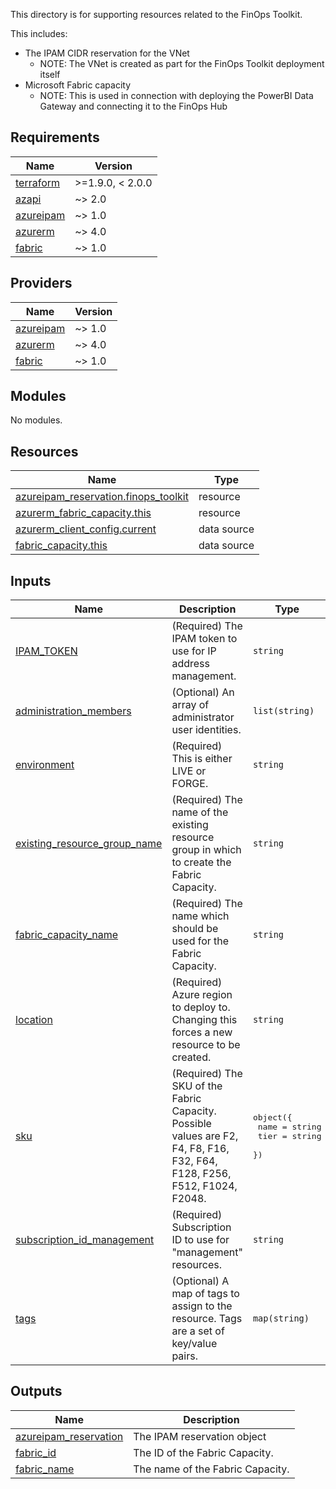 This directory is for supporting resources related to the FinOps Toolkit.

This includes:
- The IPAM CIDR reservation for the VNet
  - NOTE: The VNet is created as part for the FinOps Toolkit deployment itself
- Microsoft Fabric capacity
  - NOTE: This is used in connection with deploying the PowerBI Data Gateway and connecting it to the FinOps Hub

<!-- BEGIN_TF_DOCS -->
## Requirements

| Name | Version |
|------|---------|
| <a name="requirement_terraform"></a> [terraform](#requirement\_terraform) | >=1.9.0, < 2.0.0 |
| <a name="requirement_azapi"></a> [azapi](#requirement\_azapi) | ~> 2.0 |
| <a name="requirement_azureipam"></a> [azureipam](#requirement\_azureipam) | ~> 1.0 |
| <a name="requirement_azurerm"></a> [azurerm](#requirement\_azurerm) | ~> 4.0 |
| <a name="requirement_fabric"></a> [fabric](#requirement\_fabric) | ~> 1.0 |

## Providers

| Name | Version |
|------|---------|
| <a name="provider_azureipam"></a> [azureipam](#provider\_azureipam) | ~> 1.0 |
| <a name="provider_azurerm"></a> [azurerm](#provider\_azurerm) | ~> 4.0 |
| <a name="provider_fabric"></a> [fabric](#provider\_fabric) | ~> 1.0 |

## Modules

No modules.

## Resources

| Name | Type |
|------|------|
| [azureipam_reservation.finops_toolkit](https://registry.terraform.io/providers/XtratusCloud/azureipam/latest/docs/resources/reservation) | resource |
| [azurerm_fabric_capacity.this](https://registry.terraform.io/providers/hashicorp/azurerm/latest/docs/resources/fabric_capacity) | resource |
| [azurerm_client_config.current](https://registry.terraform.io/providers/hashicorp/azurerm/latest/docs/data-sources/client_config) | data source |
| [fabric_capacity.this](https://registry.terraform.io/providers/microsoft/fabric/latest/docs/data-sources/capacity) | data source |

## Inputs

| Name | Description | Type | Default | Required |
|------|-------------|------|---------|:--------:|
| <a name="input_IPAM_TOKEN"></a> [IPAM\_TOKEN](#input\_IPAM\_TOKEN) | (Required) The IPAM token to use for IP address management. | `string` | n/a | yes |
| <a name="input_administration_members"></a> [administration\_members](#input\_administration\_members) | (Optional) An array of administrator user identities. | `list(string)` | `null` | no |
| <a name="input_environment"></a> [environment](#input\_environment) | (Required) This is either LIVE or FORGE. | `string` | n/a | yes |
| <a name="input_existing_resource_group_name"></a> [existing\_resource\_group\_name](#input\_existing\_resource\_group\_name) | (Required) The name of the existing resource group in which to create the Fabric Capacity. | `string` | n/a | yes |
| <a name="input_fabric_capacity_name"></a> [fabric\_capacity\_name](#input\_fabric\_capacity\_name) | (Required) The name which should be used for the Fabric Capacity. | `string` | n/a | yes |
| <a name="input_location"></a> [location](#input\_location) | (Required) Azure region to deploy to. Changing this forces a new resource to be created. | `string` | n/a | yes |
| <a name="input_sku"></a> [sku](#input\_sku) | (Required) The SKU of the Fabric Capacity. Possible values are F2, F4, F8, F16, F32, F64, F128, F256, F512, F1024, F2048. | <pre>object({<br/>    name = string<br/>    tier = string<br/>  })</pre> | <pre>{<br/>  "name": "F2",<br/>  "tier": "Fabric"<br/>}</pre> | no |
| <a name="input_subscription_id_management"></a> [subscription\_id\_management](#input\_subscription\_id\_management) | (Required) Subscription ID to use for "management" resources. | `string` | n/a | yes |
| <a name="input_tags"></a> [tags](#input\_tags) | (Optional) A map of tags to assign to the resource. Tags are a set of key/value pairs. | `map(string)` | `null` | no |

## Outputs

| Name | Description |
|------|-------------|
| <a name="output_azureipam_reservation"></a> [azureipam\_reservation](#output\_azureipam\_reservation) | The IPAM reservation object |
| <a name="output_fabric_id"></a> [fabric\_id](#output\_fabric\_id) | The ID of the Fabric Capacity. |
| <a name="output_fabric_name"></a> [fabric\_name](#output\_fabric\_name) | The name of the Fabric Capacity. |
<!-- END_TF_DOCS -->
